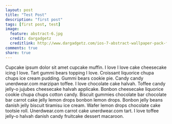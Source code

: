 ```yaml
---
layout: post
title: "Test Post"
description: "first post"
tags: [first post, test]
image:
  feature: abstract-6.jpg
  credit: dargadgetz
  creditlink: http://www.dargadgetz.com/ios-7-abstract-wallpaper-pack-for-iphone-5-and-ipod-touch-retina/
comments: true
share: true
---
```



Cupcake ipsum dolor sit amet cupcake muffin. I love I love cake cheesecake icing I love. Tart gummi bears topping I love. Croissant liquorice chupa chups ice cream pudding. Gummi bears cookie pie. Candy candy unerdwear.com marzipan toffee. I love chocolate cake halvah. Toffee candy jelly-o jujubes cheesecake halvah applicake. Bonbon cheesecake liquorice cookie chupa chups cotton candy. Biscuit gummies chocolate bar chocolate bar carrot cake jelly lemon drops bonbon lemon drops. Bonbon jelly beans danish jelly biscuit tiramisu ice cream. Wafer lemon drops chocolate cake tootsie roll. Unerdwear.com carrot cake unerdwear.com tart. I love toffee jelly-o halvah danish candy fruitcake dessert macaroon.